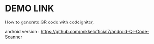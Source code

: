 # DEMO LINK #
[How to generate QR code with codeigniter](http://webeasystep.com/blog/view_article/How_to_generate_QR_code_with_codeigniter_),

android version : https://github.com/mikkelofficial7/android-Qr-Code-Scanner
